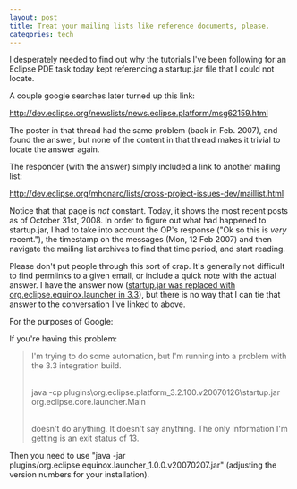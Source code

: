 ```yaml
--- 
layout: post
title: Treat your mailing lists like reference documents, please.
categories: tech
---
```

I desperately needed to find out why the tutorials I've been following for an Eclipse PDE task today kept referencing a startup.jar file that I could not locate.

A couple google searches later turned up this link:

<a href="http://dev.eclipse.org/newslists/news.eclipse.platform/msg62159.html">http://dev.eclipse.org/newslists/news.eclipse.platform/msg62159.html</a>

The poster in that thread had the same problem (back in Feb. 2007), and found the answer, but none of the content in that thread makes it trivial to locate the answer again.

The responder (with the answer) simply included a link to another mailing list:

<a href="http://dev.eclipse.org/mhonarc/lists/cross-project-issues-dev/maillist.html">http://dev.eclipse.org/mhonarc/lists/cross-project-issues-dev/maillist.html</a>

Notice that that page is *not* constant.  Today, it shows the most recent posts as of October 31st, 2008.  In order to figure out what had happened to startup.jar, I had to take into account the OP's response ("Ok so this is *very* recent."), the timestamp on the messages (Mon, 12 Feb 2007) and then navigate the mailing list archives to find that time period, and start reading.

Please don't put people through this sort of crap.  It's generally not difficult to find permlinks to a given email, or include a quick note with the actual answer.  I have the answer now (<a href="http://dev.eclipse.org/mhonarc/lists/cross-project-issues-dev/msg00873.html">startup.jar was replaced with org.eclipse.equinox.launcher in 3.3</a>), but there is no way that I can tie that answer to the conversation I've linked to above.

For the purposes of Google:

If you're having this problem:

<blockquote>
I'm trying to do some automation, but I'm running into a problem with the 3.3 integration build.<br /><br />

java -cp plugins\org.eclipse.platform_3.2.100.v20070126\startup.jar org.eclipse.core.launcher.Main<br /><br />

doesn't do anything. It doesn't say anything. The only information I'm getting is an exit status of 13. </blockquote>

Then you need to use "java -jar plugins/org.eclipse.equinox.launcher_1.0.0.v20070207.jar" (adjusting the version numbers for your installation).
